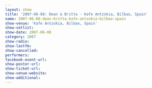 ```yaml
---
layout: show
title: '2007-06-08: Dean & Britta - Kafe Antzokia, Bilbao, Spain'
name: 2007-06-08-dean-britta-kafe-antzokia-bilbao-spain
show-venue: 'Kafe Antzokia, Bilbao, Spain'
show-setlist: 
show-date: 2007-06-08
category: 2007
show-radio: 
show-lastfm: 
show-cancelled: 
performers: 
facebook-event-url: 
show-poster-url: 
show-ticket-url: 
show-venue-website: 
show-additional: 
---
```


